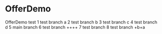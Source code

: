 # OfferDemo
OfferDemo test
1 test  branch a
2 test  branch b
3 test  branch c
4 test  branch d
5 main  branch 
6 test  branch ++++
7 test  branch 
8 test  branch  +b+a
